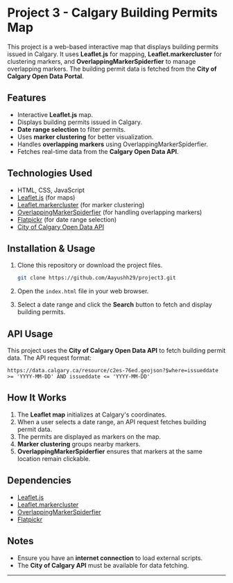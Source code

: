 # Project 3 - Calgary Building Permits Map

This project is a web-based interactive map that displays building permits issued in Calgary. It uses **Leaflet.js** for mapping, **Leaflet.markercluster** for clustering markers, and **OverlappingMarkerSpiderfier** to manage overlapping markers. The building permit data is fetched from the **City of Calgary Open Data Portal**.

## Features

- Interactive **Leaflet.js** map.
- Displays building permits issued in Calgary.
- **Date range selection** to filter permits.
- Uses **marker clustering** for better visualization.
- Handles **overlapping markers** using OverlappingMarkerSpiderfier.
- Fetches real-time data from the **Calgary Open Data API**.

## Technologies Used

- HTML, CSS, JavaScript
- [Leaflet.js](https://leafletjs.com/) (for maps)
- [Leaflet.markercluster](https://github.com/Leaflet/Leaflet.markercluster) (for marker clustering)
- [OverlappingMarkerSpiderfier](https://github.com/jawj/OverlappingMarkerSpiderfier-Leaflet) (for handling overlapping markers)
- [Flatpickr](https://flatpickr.js.org/) (for date range selection)
- [City of Calgary Open Data API](https://data.calgary.ca/)

## Installation & Usage

1. Clone this repository or download the project files.

   ```bash
   git clone https://github.com/Aayushh29/project3.git
   ```

2. Open the `index.html` file in your web browser.

3. Select a date range and click the **Search** button to fetch and display building permits.

## API Usage

This project uses the **City of Calgary Open Data API** to fetch building permit data. The API request format:

```
https://data.calgary.ca/resource/c2es-76ed.geojson?$where=issueddate >= 'YYYY-MM-DD' AND issueddate <= 'YYYY-MM-DD'
```

## How It Works

1. The **Leaflet map** initializes at Calgary's coordinates.
2. When a user selects a date range, an API request fetches building permit data.
3. The permits are displayed as markers on the map.
4. **Marker clustering** groups nearby markers.
5. **OverlappingMarkerSpiderfier** ensures that markers at the same location remain clickable.

## Dependencies

- [Leaflet.js](https://leafletjs.com/)
- [Leaflet.markercluster](https://github.com/Leaflet/Leaflet.markercluster)
- [OverlappingMarkerSpiderfier](https://github.com/jawj/OverlappingMarkerSpiderfier-Leaflet)
- [Flatpickr](https://flatpickr.js.org/)

## Notes

- Ensure you have an **internet connection** to load external scripts.
- The **City of Calgary API** must be available for data fetching.

---
